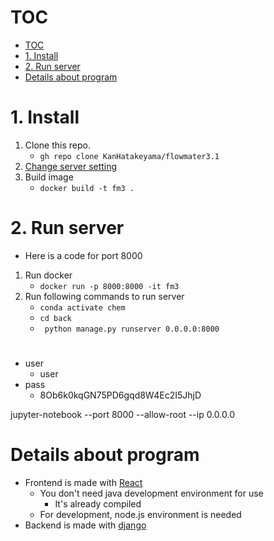 # TOC
- [TOC](#toc)
- [1. Install](#1-install)
- [2. Run server](#2-run-server)
- [Details about program](#details-about-program)

# 1. Install
 1. Clone this repo.
    - ```gh repo clone KanHatakeyama/flowmater3.1```
 1. [Change server setting](../back/README.md)
 1. Build image
    - ```docker build -t fm3 .```

# 2. Run server
- Here is a code for port 8000
1. Run docker
    - ```docker run -p 8000:8000 -it fm3```
1. Run following commands to run server
    - ```conda activate chem```
    - ```cd back```
    - ``` python manage.py runserver 0.0.0.0:8000```



#
- user
  - user
- pass
  - 8Ob6k0kqGN75PD6gqd8W4Ec2I5JhjD


jupyter-notebook --port 8000 --allow-root --ip 0.0.0.0

# Details about program
- Frontend is made with [React](https://reactjs.org/) 
    - You don't need java development environment for use
        - It's already compiled
    - For development, node.js environment is needed
- Backend is made with [django](https://docs.djangoproject.com)